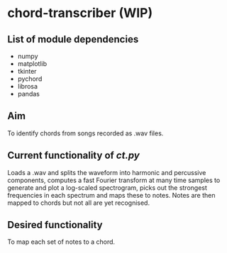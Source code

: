 # chord-transcriber (WIP)

## List of module dependencies
- numpy
- matplotlib
- tkinter
- pychord
- librosa
- pandas

## Aim
To identify chords from songs recorded as .wav files.

## Current functionality of _ct.py_
Loads a .wav and splits the waveform into harmonic and percussive components, computes a fast Fourier transform at many time samples to generate and plot a log-scaled spectrogram, picks out the strongest frequencies in each spectrum and maps these to notes. Notes are then mapped to chords but not all are yet recognised.

## Desired functionality
To map each set of notes to a chord.
